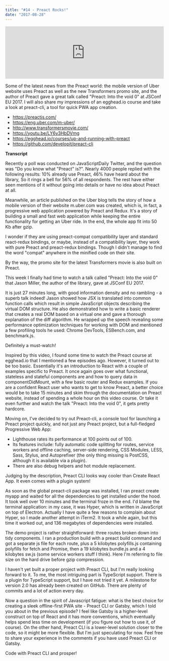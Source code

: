 ```yaml
---
title: "#14 - Preact Rocks!"
date: "2017-08-28"
---
```


<iframe width="100%" height="166" scrolling="no" frameborder="no" src="https://w.soundcloud.com/player/?url=https%3A//api.soundcloud.com/tracks/339823001&amp;color=ff5500&amp;auto_play=false&amp;hide_related=false&amp;show_comments=true&amp;show_user=true&amp;show_reposts=false"></iframe>

Some of the latest news from the Preact world: the mobile version of Uber website uses Preact as well as the new Transformers promo site, and the author of Preact gave a great talk called "Preact: Into the void 0" at JSConf EU 2017. I will also share my impressions of an egghead.io course and take a look at preact-cli, a tool for quick PWA app creation.

- https://preactjs.com/
- https://eng.uber.com/m-uber/
- http://www.transformersmovie.com/
- https://youtu.be/LY6y3HbDVmg
- https://egghead.io/courses/up-and-running-with-preact
- https://github.com/developit/preact-cli

<!-- end -->
**Transcript**

Recently a poll was conducted on JavaScriptDaily Twitter, and the question was "Do you know what "Preact" is?". Nearly 4000 people replied with the following results: 10% already use Preact, 46% have heard about the library, So it rings a bell for 56% of all respondents. The rest have either seen mentions of it without going into details or have no idea about Preact at all.

Meanwhile, an article published on the Uber blog tells the story of how a mobile version of their website m.uber.com was created, which is, in fact, a progressive web application powered by Preact and Redux. It's a story of building a small and fast web application while keeping the entire functionality for getting an Uber ride. In the end, the whole app fit into 50 Kb after gzip.

I wonder if they are using preact-compat compatibility layer and standard react-redux bindings, or maybe, instead of a compatibility layer, they work with pure Preact and preact-redux bindings. Though I didn't manage to find the word "compat" anywhere in the minified code on their site.

By the way, the promo site for the latest Transformers movie is also built on Preact.

This week I finally had time to watch a talk called "Preact: Into the void 0" that Jason Miller, the author of the library, gave at JSConf EU 2017.

It is just 27 minutes long, with good information density and no rambling - a superb talk indeed! Jason showed how JSX is translated into common function calls which result in simple JavaScript objects describing the virtual DOM structure. He also demonstrated how to write a basic renderer that creates a real DOM based on a virtual one and gave a thorough explanation of the diff algorithm.  He wrapped up the speech revealing some performance optimization techniques for working with DOM and mentioned a few profiling tools he used:  Chrome DevTools, ESBench.com, and benchmark.js.

Definitely a must-watch!

Inspired by this video, I found some time to watch the Preact course at egghead.io that I mentioned a few episodes ago. However, it turned out to be too basic. Essentially it's an introduction to React with a couple of examples specific to Preact. It once again goes over what functional, stateless and stateful components are and how to query data in componentDidMount, with a few basic router and Redux examples. If you are a confident React user who wants to get to know Preact, a better choice would be to take 15 minutes and skim through the documentation on Preact website, instead of spending a whole hour on this video course. Or take it even further and watch the talk "Preact: Into the void 0", it gets pretty hardcore. 

Moving on, I've decided to try out Preact-cli, a console tool for launching a Preact project quickly, and not just any Preact project, but a full-fledged Progressive Web App:
- Lighthouse rates its performance at 100 points out of 100.
- Its features include: 
fully automatic code splitting for routes,
service workers and offline caching, 
server-side rendering,
CSS Modules, LESS, Sass, Stylus, and Autoprefixer (the only thing missing is PostCSS, although it is available via a plugin). 
- There are also debug helpers and hot module replacement. 

Judging by the description, Preact CLI looks way cooler than Create React App.
It even comes with a plugin system!

As soon as the global preact-cli package was installed, I ran preact create myapp and waited for all the dependencies to get installed under the hood. It took well over 10 minutes and the terminal froze in the end. I'd blame the terminal application: in my case, it was Hyper, which is written in JavaScript on top of Electron. Actually I have quite a few reasons to complain about Hyper, so I made another attempt in iTerm2. It took a while again, but this time it worked out, and 136 megabytes of dependencies were installed.

The demo project is rather straightforward: three routes broken down into tidy components. I ran a production build with a preact build command and got a separate js file for each route, plus a 5 kilobytes polyfills.js containing polyfills for fetch and Promise, then a 19 kilobytes bundle.js and a 4 kilobytes sw.js (some service workers stuff I think). Here I'm referring to file size on the hard drive before gzip compression. 

I haven't yet built a proper project with Preact CLI, but I'm really looking forward to it. To me, the most intriguing part is TypeScript support. There is a plugin for TypeScript support, but I have not tried it yet. A milestone for version 2.0 has already been created on GitHub. There are plenty of commits and a lot of action every day. 

Now a question in the spirit of Javascript fatigue: what is the best choice for creating a sleek offline-first PWA site - Preact CLI or Gatsby, which I told you about in the previous episode? I feel like Gatsby is a higher-level construct on top of React and it has more conventions, which eventually helps spend less time on development (if you figure out how to use it, of course). On the other hand, Preact CLI is a lower-level solution closer to the code, so it might be more flexible. But I'm just speculating for now. Feel free to share your experience in the comments if you have used Preact CLI or Gatsby.

Code with Preact CLI and prosper!



